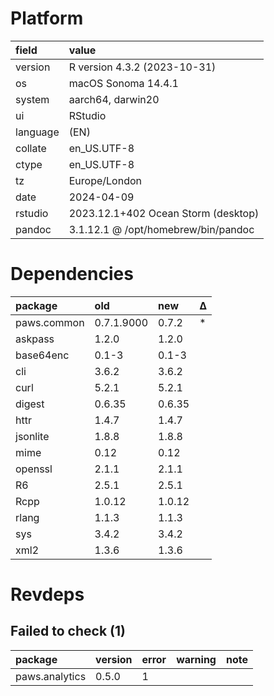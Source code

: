 # Platform

|field    |value                               |
|:--------|:-----------------------------------|
|version  |R version 4.3.2 (2023-10-31)        |
|os       |macOS Sonoma 14.4.1                 |
|system   |aarch64, darwin20                   |
|ui       |RStudio                             |
|language |(EN)                                |
|collate  |en_US.UTF-8                         |
|ctype    |en_US.UTF-8                         |
|tz       |Europe/London                       |
|date     |2024-04-09                          |
|rstudio  |2023.12.1+402 Ocean Storm (desktop) |
|pandoc   |3.1.12.1 @ /opt/homebrew/bin/pandoc |

# Dependencies

|package     |old        |new    |Δ  |
|:-----------|:----------|:------|:--|
|paws.common |0.7.1.9000 |0.7.2  |*  |
|askpass     |1.2.0      |1.2.0  |   |
|base64enc   |0.1-3      |0.1-3  |   |
|cli         |3.6.2      |3.6.2  |   |
|curl        |5.2.1      |5.2.1  |   |
|digest      |0.6.35     |0.6.35 |   |
|httr        |1.4.7      |1.4.7  |   |
|jsonlite    |1.8.8      |1.8.8  |   |
|mime        |0.12       |0.12   |   |
|openssl     |2.1.1      |2.1.1  |   |
|R6          |2.5.1      |2.5.1  |   |
|Rcpp        |1.0.12     |1.0.12 |   |
|rlang       |1.1.3      |1.1.3  |   |
|sys         |3.4.2      |3.4.2  |   |
|xml2        |1.3.6      |1.3.6  |   |

# Revdeps

## Failed to check (1)

|package        |version |error |warning |note |
|:--------------|:-------|:-----|:-------|:----|
|paws.analytics |0.5.0   |1     |        |     |

